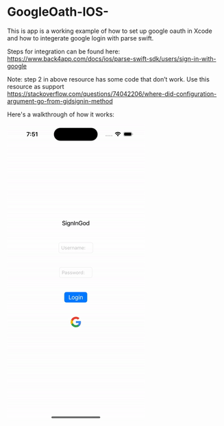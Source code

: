 # GoogleOath-IOS-
This is app is a working example of how to set up google oauth in
Xcode and how to integerate google login with parse swift.

Steps for integration can be found here: 
https://www.back4app.com/docs/ios/parse-swift-sdk/users/sign-in-with-google

Note: step 2 in above resource has some code that don’t work.
Use this resource as support
https://stackoverflow.com/questions/74042206/where-did-configuration-argument-go-from-gidsignin-method

Here's a walkthrough of how it works:

<img src='https://github.com/Youngphil5/GoogleOath-IOS-/blob/main/GIF/ProjectRun.gif' title='Video Walkthrough' width='' alt='Video Walkthrough' />
